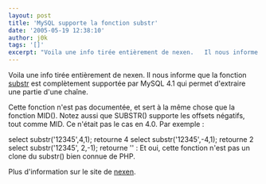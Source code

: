 ```yaml
---
layout: post
title: 'MySQL supporte la fonction substr'
date: '2005-05-19 12:38:10'
author: j0k
tags: '[]'
excerpt: "Voila une info tirée entièrement de nexen.   Il nous informe que la fonction [substr](http://www.j0k3r.net/php-fonction-substr-8.html) est complètement supportée par MySQL 4.1 qui permet d'extraire une partie d'une chaîne.  \n  \nCette fonction n'est pas documentée, et sert à la même chose que la fonction MID(). Notez aussi que SUBSTR() supporte les      …"
---
```


Voila une info tirée entièrement de nexen.   Il nous informe que la fonction [substr](http://www.j0k3r.net/php-fonction-substr-8.html) est complètement supportée par MySQL 4.1 qui permet d'extraire une partie d'une chaîne.

Cette fonction n'est pas documentée, et sert à la même chose que la fonction MID(). Notez aussi que SUBSTR() supporte les offsets négatifs, tout comme MID. Ce n'était pas le cas en 4.0. Par exemple :

select substr('12345',4,1); retourne 4   select substr('12345',-4,1); retourne 2   select substr('12345', 2,-1); retourne '' :   Et oui, cette fonction n'est pas un clone du substr() bien connue de PHP.

Plus d'information sur le site de [nexen](http://www.nexen.net/news/gen.php/2005/05/18/4219,0,0,0,0.php).

